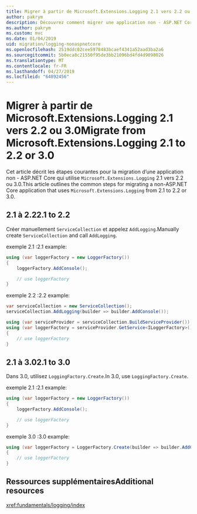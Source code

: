 ```yaml
---
title: Migrer à partir de Microsoft.Extensions.Logging 2.1 vers 2.2 ou 3.0
author: pakrym
description: Découvrez comment migrer une application non - ASP.NET Core qui utilise Microsoft.Extensions.Logging 2.1 vers 2.2 ou 3.0.
ms.author: pakrym
ms.custom: mvc
ms.date: 01/04/2019
uid: migration/logging-nonaspnetcore
ms.openlocfilehash: 2519ddc02cee5978483bcaef4341a52aad3ba2a6
ms.sourcegitcommit: 5b0eca8c21550f95de3bb21096bd4fd4d9098026
ms.translationtype: MT
ms.contentlocale: fr-FR
ms.lasthandoff: 04/27/2019
ms.locfileid: "64892456"
---
```

# <a name="migrate-from-microsoftextensionslogging-21-to-22-or-30"></a><span data-ttu-id="895b0-103">Migrer à partir de Microsoft.Extensions.Logging 2.1 vers 2.2 ou 3.0</span><span class="sxs-lookup"><span data-stu-id="895b0-103">Migrate from Microsoft.Extensions.Logging 2.1 to 2.2 or 3.0</span></span>

<span data-ttu-id="895b0-104">Cet article décrit les étapes courantes pour la migration d’une application non - ASP.NET Core qui utilise `Microsoft.Extensions.Logging` 2.1 vers 2.2 ou 3.0.</span><span class="sxs-lookup"><span data-stu-id="895b0-104">This article outlines the common steps for migrating a non-ASP.NET Core application that uses `Microsoft.Extensions.Logging` from 2.1 to 2.2 or 3.0.</span></span>

## <a name="21-to-22"></a><span data-ttu-id="895b0-105">2.1 à 2.2</span><span class="sxs-lookup"><span data-stu-id="895b0-105">2.1 to 2.2</span></span>

<span data-ttu-id="895b0-106">Créer manuellement `ServiceCollection` et appelez `AddLogging`.</span><span class="sxs-lookup"><span data-stu-id="895b0-106">Manually create `ServiceCollection` and call `AddLogging`.</span></span>

<span data-ttu-id="895b0-107">exemple 2.1 :</span><span class="sxs-lookup"><span data-stu-id="895b0-107">2.1 example:</span></span>

```csharp
using (var loggerFactory = new LoggerFactory())
{
    loggerFactory.AddConsole();

    // use loggerFactory
}
```

<span data-ttu-id="895b0-108">exemple 2.2 :</span><span class="sxs-lookup"><span data-stu-id="895b0-108">2.2 example:</span></span>

```csharp
var serviceCollection = new ServiceCollection();
serviceCollection.AddLogging(builder => builder.AddConsole());

using (var serviceProvider = serviceCollection.BuildServiceProvider())
using (var loggerFactory = serviceProvider.GetService<ILoggerFactory>())
{
    // use loggerFactory
}
```

## <a name="21-to-30"></a><span data-ttu-id="895b0-109">2.1 à 3.0</span><span class="sxs-lookup"><span data-stu-id="895b0-109">2.1 to 3.0</span></span>

<span data-ttu-id="895b0-110">Dans 3.0, utilisez `LoggingFactory.Create`.</span><span class="sxs-lookup"><span data-stu-id="895b0-110">In 3.0, use `LoggingFactory.Create`.</span></span>

<span data-ttu-id="895b0-111">exemple 2.1 :</span><span class="sxs-lookup"><span data-stu-id="895b0-111">2.1 example:</span></span>

```csharp
using (var loggerFactory = new LoggerFactory())
{
    loggerFactory.AddConsole();

    // use loggerFactory
}
```

<span data-ttu-id="895b0-112">exemple 3.0 :</span><span class="sxs-lookup"><span data-stu-id="895b0-112">3.0 example:</span></span>

```csharp
using (var loggerFactory = LoggerFactory.Create(builder => builder.AddConsole()))
{
    // use loggerFactory
}
```

## <a name="additional-resources"></a><span data-ttu-id="895b0-113">Ressources supplémentaires</span><span class="sxs-lookup"><span data-stu-id="895b0-113">Additional resources</span></span>

<xref:fundamentals/logging/index>